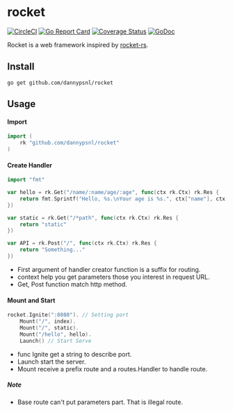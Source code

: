 # rocket

[![CircleCI](https://circleci.com/gh/dannypsnl/rocket.svg?style=svg)](https://circleci.com/gh/dannypsnl/rocket)
[![Go Report Card](https://goreportcard.com/badge/github.com/dannypsnl/rocket)](https://goreportcard.com/report/github.com/dannypsnl/rocket)
[![Coverage Status](https://coveralls.io/repos/github/dannypsnl/rocket/badge.svg?branch=master)](https://coveralls.io/github/dannypsnl/rocket?branch=master)
[![GoDoc](https://godoc.org/github.com/dannypsnl/rocket?status.svg)](https://godoc.org/github.com/dannypsnl/rocket)

Rocket is a web framework inspired by [rocket-rs](https://github.com/SergioBenitez/Rocket).

## Install

`go get github.com/dannypsnl/rocket`

## Usage

#### Import

```go
import (
    rk "github.com/dannypsnl/rocket"
)
```

#### Create Handler

```go
import "fmt"

var hello = rk.Get("/name/:name/age/:age", func(ctx rk.Ctx) rk.Res {
    return fmt.Sprintf("Hello, %s.\nYour age is %s.", ctx["name"], ctx["age"])
})

var static = rk.Get("/*path", func(ctx rk.Ctx) rk.Res {
    return "static"
})

var API = rk.Post("/", func(ctx rk.Ctx) rk.Res {
    return "Something..."
})
```

- First argument of handler creator function is a suffix for routing.
- context help you get parameters those you interest in request URL.
- Get, Post function match http method.

#### Mount and Start

```go
rocket.Ignite(":8080"). // Setting port
    Mount("/", index).
    Mount("/", static).
    Mount("/hello", hello).
    Launch() // Start Serve
```

- func Ignite get a string to describe port.
- Launch start the server.
- Mount receive a prefix route and a routes.Handler to handle route.

##### Note

- Base route can't put parameters part. That is illegal route.
